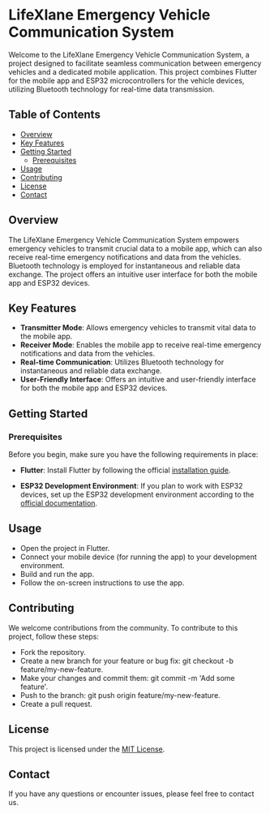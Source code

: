 # LifeXlane Emergency Vehicle Communication System

Welcome to the LifeXlane Emergency Vehicle Communication System, a project designed to facilitate seamless communication between emergency vehicles and a dedicated mobile application. This project combines Flutter for the mobile app and ESP32 microcontrollers for the vehicle devices, utilizing Bluetooth technology for real-time data transmission.

## Table of Contents

- [Overview](#overview)
- [Key Features](#key-features)
- [Getting Started](#getting-started)
  - [Prerequisites](#prerequisites)
- [Usage](#usage)
- [Contributing](#contributing)
- [License](#license)
- [Contact](#contact)

## Overview

The LifeXlane Emergency Vehicle Communication System empowers emergency vehicles to transmit crucial data to a mobile app, which can also receive real-time emergency notifications and data from the vehicles.
Bluetooth technology is employed for instantaneous and reliable data exchange. The project offers an intuitive user interface for both the mobile app and ESP32 devices.

## Key Features

- **Transmitter Mode**: Allows emergency vehicles to transmit vital data to the mobile app.
- **Receiver Mode**: Enables the mobile app to receive real-time emergency notifications and data from the vehicles.
- **Real-time Communication**: Utilizes Bluetooth technology for instantaneous and reliable data exchange.
- **User-Friendly Interface**: Offers an intuitive and user-friendly interface for both the mobile app and ESP32 devices.

## Getting Started

### Prerequisites

Before you begin, make sure you have the following requirements in place:

- **Flutter**: Install Flutter by following the official [installation guide](https://flutter.dev/docs/get-started/install).

- **ESP32 Development Environment**: If you plan to work with ESP32 devices, set up the ESP32 development environment according to the [official documentation](https://docs.espressif.com/projects/esp-idf/en/latest/esp32/get-started/index.html).

## Usage
- Open the project in Flutter.
- Connect your mobile device (for running the app) to your development environment.
- Build and run the app.
- Follow the on-screen instructions to use the app.

## Contributing
We welcome contributions from the community. To contribute to this project, follow these steps:

- Fork the repository.
- Create a new branch for your feature or bug fix: git checkout -b feature/my-new-feature.
- Make your changes and commit them: git commit -m 'Add some feature'.
- Push to the branch: git push origin feature/my-new-feature.
- Create a pull request.

## License
This project is licensed under the [MIT License](LICENSE).

## Contact
If you have any questions or encounter issues, please feel free to contact us.
